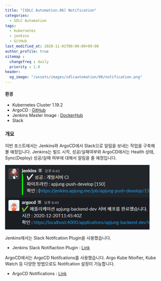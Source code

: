 ```yaml
---
title: "[SDLC Automation.06] Notification"
categories: 
  - SDLC Automation
tags:
  - kubernetes
  - jenkins
  - GitHub
last_modified_at: 2020-11-01T00:00:00+09:00
author_profile: true
sitemap :
  changefreq : daily
  priority : 1.0
header:
  og_image: "/assets/images/sdlcautomation/06/notification.png"
---
```

#### 환경
- Kubernetes Cluster 1.19.2
- ArgoCD : [GitHub](https://github.com/cocoding-ss/apjung-gitops/blob/master/onprem/infra/argocd/install.yaml)
- Jenkins Master Image : [DockerHub](https://hub.docker.com/r/jenkins/jenkins)
- Slack

### 개요
이번 포스트에서는 Jenkins와 ArgoCD에서 Slack으로 알림을 보내는 작업을 구축해볼 예정입니다. Jenkins는 빌드 시작, 성공/실패여부와 ArgoCD에서는 Health 상태, Sync(Deploy) 성공/실패 여부에 대해서 알림을 줄 예정입니다.

![](/assets/images/sdlcautomation/06/notification.png)

Jenkins에서는 Slack Notifcation Plugin을 사용했습니다.
- Jenkins Slack Notifiaction Plugin : [Link](https://plugins.jenkins.io/slack/)

ArgoCD에서는 ArgoCD Notifcations를 사용했습니다. Argo Kube Ntoifier, Kube Watch 등 다양한 방법으로도 Notifcation 설정이 가능합니다.
- ArgoCD Notifications : [Link](https://argoproj-labs.github.io/argocd-notifications/)

